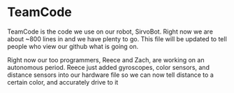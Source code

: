 # TeamCode

TeamCode is the code we use on our robot, SirvoBot.  Right now we are about ~800 lines in and we have plenty to go.  This file will be updated to tell people who view our github what is going on.

Right now our too programmers, Reece and Zach, are working on an autonomous period.  Reece just added gyroscopes, color sensors, and distance sensors into our hardware file so we can now tell distance to a certain color, and accurately drive to it